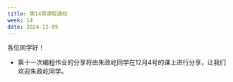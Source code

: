 ```yaml
---
title: 第14周课程通知
week: 14
date: 2024-12-09
---
```


各位同学好！

- 第十一次编程作业的分享将由朱政屹同学在12月4号的课上进行分享，让我们欢迎朱政屹同学。